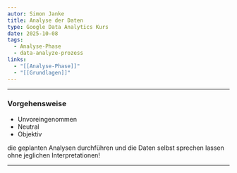 ```yaml
---
autor: Simon Janke
title: Analyse der Daten
type: Google Data Analytics Kurs
date: 2025-10-08
tags:
  - Analyse-Phase
  - data-analyze-prozess
links:
  - "[[Analyse-Phase]]"
  - "[[Grundlagen]]"
---
```

---

### Vorgehensweise

- Unvoreingenommen
- Neutral
- Objektiv

die geplanten Analysen durchführen und die Daten selbst sprechen lassen ohne
jeglichen Interpretationen!

---
